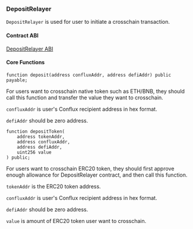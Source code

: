 ### DepositRelayer

`DepositRelayer` is used for user to initiate a crosschain transaction.

#### Contract ABI

[DepositRelayer ABI](contracts/DepositRelayerABI.json)

#### Core Functions

```solidity
function deposit(address confluxAddr, address defiAddr) public payable;
```

For users want to crosschain native token such as ETH/BNB, they should call this function and transfer the value they want to crosschain. 

`confluxAddr` is user's Conflux recipient address in hex format.

`defiAddr` should be zero address.

```solidity
function depositToken(
    address tokenAddr,
    address confluxAddr,
    address defiAddr,
    uint256 value
) public;
```

For users want to crosschain ERC20 token, they should first approve enough allowance for DepositRelayer contract, and then call this function. 

`tokenAddr` is the ERC20 token address.

`confluxAddr` is user's Conflux recipient address in hex format.

`defiAddr` should be zero address.

`value` is amount of ERC20 token user want to crosschain.